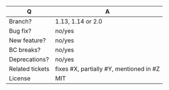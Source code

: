 | Q               | A
|-----------------|-----
| Branch?         | 1.13, 1.14 or 2.0 <!-- see the comment below -->
| Bug fix?        | no/yes
| New feature?    | no/yes
| BC breaks?      | no/yes
| Deprecations?   | no/yes <!-- don't forget to update the UPGRADE-*.md file -->
| Related tickets | fixes #X, partially #Y, mentioned in #Z
| License         | MIT

<!--
 - Bug fixes must be submitted against the 1.14 branch
 - Features and deprecations must be submitted against the 1.14 branch
 - Features, removing deprecations and BC breaks must be submitted against the 2.0 branch
 - Make sure that the correct base branch is set

 To be sure you are not breaking any Backward Compatibilities, check the documentation:
 https://docs.sylius.com/en/latest/book/organization/backward-compatibility-promise.html
-->
